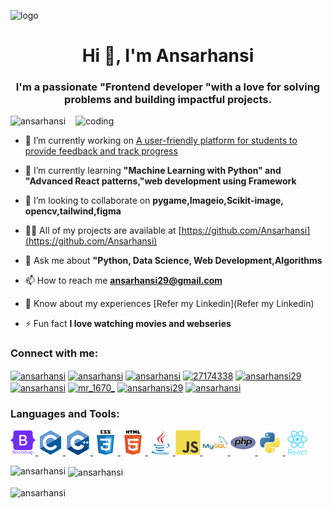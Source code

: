 ![logo]()
<h1 align="center">Hi 👋, I'm Ansarhansi</h1>
<h3 align="center">I'm a passionate "Frontend developer "with a love for solving problems and building impactful projects.</h3>

<img align="right" alt="coding" width="400" src="https://media2.giphy.com/media/v1.Y2lkPTc5MGI3NjExdmMyZDFydzgybmhyN3l4dHJpeHg5MDM4dmpyNXVxcDNidnFnZnV6bCZlcD12MV9pbnRlcm5hbF9naWZfYnlfaWQmY3Q9Zw/qgQUggAC3Pfv687qPC/giphy.webp">

<p align="left"> <img src="https://komarev.com/ghpvc/?username=ansarhansi&label=Profile%20views&color=0e75b6&style=flat" alt="ansarhansi" /> </p>

- 🔭 I’m currently working on [A user-friendly platform for students to provide feedback and track progress](https://github.com/Ansarhansi/dbms_studentfeedback.git)

- 🌱 I’m currently learning **"Machine Learning with Python" and "Advanced React patterns,"web development using Framework**

- 👯 I’m looking to collaborate on **pygame,Imageio,Scikit-image, opencv,tailwind,figma**

- 👨‍💻 All of my projects are available at [https://github.com/Ansarhansi](https://github.com/Ansarhansi)

- 💬 Ask me about **"Python, Data Science, Web Development,Algorithms**

- 📫 How to reach me **ansarhansi29@gmail.com**

- 📄 Know about my experiences [Refer my Linkedin](Refer my Linkedin)

- ⚡ Fun fact **I love watching movies and webseries**

<h3 align="left">Connect with me:</h3>
<p align="left">
<a href="https://codepen.io/ansarhansi" target="blank"><img align="center" src="https://raw.githubusercontent.com/rahuldkjain/github-profile-readme-generator/master/src/images/icons/Social/codepen.svg" alt="ansarhansi" height="30" width="40" /></a>
<a href="https://twitter.com/ansarhansi" target="blank"><img align="center" src="https://raw.githubusercontent.com/rahuldkjain/github-profile-readme-generator/master/src/images/icons/Social/twitter.svg" alt="ansarhansi" height="30" width="40" /></a>
<a href="https://linkedin.com/in/ansarhansi" target="blank"><img align="center" src="https://raw.githubusercontent.com/rahuldkjain/github-profile-readme-generator/master/src/images/icons/Social/linked-in-alt.svg" alt="ansarhansi" height="30" width="40" /></a>
<a href="https://stackoverflow.com/users/27174338" target="blank"><img align="center" src="https://raw.githubusercontent.com/rahuldkjain/github-profile-readme-generator/master/src/images/icons/Social/stack-overflow.svg" alt="27174338" height="30" width="40" /></a>
<a href="https://kaggle.com/ansarhansi29" target="blank"><img align="center" src="https://raw.githubusercontent.com/rahuldkjain/github-profile-readme-generator/master/src/images/icons/Social/kaggle.svg" alt="ansarhansi29" height="30" width="40" /></a>
<a href="https://fb.com/ansarhansi" target="blank"><img align="center" src="https://raw.githubusercontent.com/rahuldkjain/github-profile-readme-generator/master/src/images/icons/Social/facebook.svg" alt="ansarhansi" height="30" width="40" /></a>
<a href="https://instagram.com/mr_1670_" target="blank"><img align="center" src="https://raw.githubusercontent.com/rahuldkjain/github-profile-readme-generator/master/src/images/icons/Social/instagram.svg" alt="mr_1670_" height="30" width="40" /></a>
<a href="https://www.hackerrank.com/ansarhansi29" target="blank"><img align="center" src="https://raw.githubusercontent.com/rahuldkjain/github-profile-readme-generator/master/src/images/icons/Social/hackerrank.svg" alt="ansarhansi29" height="30" width="40" /></a>
<a href="https://auth.geeksforgeeks.org/user/ansarhansi" target="blank"><img align="center" src="https://raw.githubusercontent.com/rahuldkjain/github-profile-readme-generator/master/src/images/icons/Social/geeks-for-geeks.svg" alt="ansarhansi" height="30" width="40" /></a>
</p>

<h3 align="left">Languages and Tools:</h3>
<p align="left"> <a href="https://getbootstrap.com" target="_blank" rel="noreferrer"> <img src="https://raw.githubusercontent.com/devicons/devicon/master/icons/bootstrap/bootstrap-plain-wordmark.svg" alt="bootstrap" width="40" height="40"/> </a> <a href="https://www.cprogramming.com/" target="_blank" rel="noreferrer"> <img src="https://raw.githubusercontent.com/devicons/devicon/master/icons/c/c-original.svg" alt="c" width="40" height="40"/> </a> <a href="https://www.w3schools.com/cpp/" target="_blank" rel="noreferrer"> <img src="https://raw.githubusercontent.com/devicons/devicon/master/icons/cplusplus/cplusplus-original.svg" alt="cplusplus" width="40" height="40"/> </a> <a href="https://www.w3schools.com/css/" target="_blank" rel="noreferrer"> <img src="https://raw.githubusercontent.com/devicons/devicon/master/icons/css3/css3-original-wordmark.svg" alt="css3" width="40" height="40"/> </a> <a href="https://www.w3.org/html/" target="_blank" rel="noreferrer"> <img src="https://raw.githubusercontent.com/devicons/devicon/master/icons/html5/html5-original-wordmark.svg" alt="html5" width="40" height="40"/> </a> <a href="https://www.java.com" target="_blank" rel="noreferrer"> <img src="https://raw.githubusercontent.com/devicons/devicon/master/icons/java/java-original.svg" alt="java" width="40" height="40"/> </a> <a href="https://developer.mozilla.org/en-US/docs/Web/JavaScript" target="_blank" rel="noreferrer"> <img src="https://raw.githubusercontent.com/devicons/devicon/master/icons/javascript/javascript-original.svg" alt="javascript" width="40" height="40"/> </a> <a href="https://www.mysql.com/" target="_blank" rel="noreferrer"> <img src="https://raw.githubusercontent.com/devicons/devicon/master/icons/mysql/mysql-original-wordmark.svg" alt="mysql" width="40" height="40"/> </a> <a href="https://www.php.net" target="_blank" rel="noreferrer"> <img src="https://raw.githubusercontent.com/devicons/devicon/master/icons/php/php-original.svg" alt="php" width="40" height="40"/> </a> <a href="https://www.python.org" target="_blank" rel="noreferrer"> <img src="https://raw.githubusercontent.com/devicons/devicon/master/icons/python/python-original.svg" alt="python" width="40" height="40"/> </a> <a href="https://reactjs.org/" target="_blank" rel="noreferrer"> <img src="https://raw.githubusercontent.com/devicons/devicon/master/icons/react/react-original-wordmark.svg" alt="react" width="40" height="40"/> </a> </p>

<p><img align="left" src="https://github-readme-stats.vercel.app/api/top-langs?username=ansarhansi&show_icons=true&locale=en&layout=compact" alt="ansarhansi" /></p>

<p>&nbsp;<img align="center" src="https://github-readme-stats.vercel.app/api?username=ansarhansi&show_icons=true&locale=en" alt="ansarhansi" /></p>

<p><img align="center" src="https://github-readme-streak-stats.herokuapp.com/?user=ansarhansi&" alt="ansarhansi" /></p>
